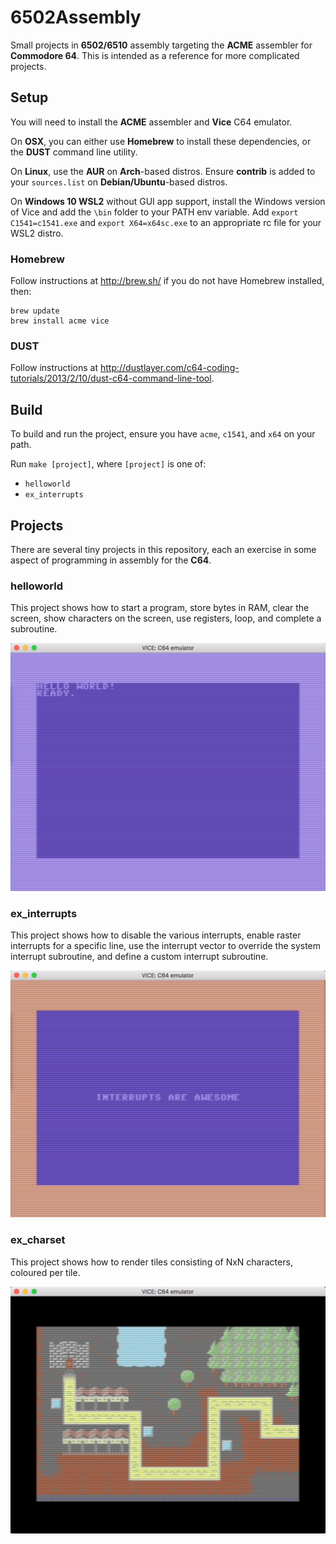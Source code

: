 # 6502Assembly
Small projects in **6502/6510** assembly targeting the **ACME** assembler 
for **Commodore 64**. 
This is intended as a reference for more complicated projects.

## Setup
You will need to install the **ACME** assembler and **Vice** C64 emulator.

On **OSX**, you can either use **Homebrew** to install these dependencies,
or the **DUST** command line utility.

On **Linux**, use the **AUR** on **Arch**-based distros. Ensure **contrib**
is added to your `sources.list` on **Debian/Ubuntu**-based distros.

On **Windows 10 WSL2** without GUI app support, install the Windows version
of Vice and add the `\bin` folder to your PATH env variable. Add `export 
C1541=c1541.exe` and `export X64=x64sc.exe` to an appropriate rc file for
your WSL2 distro.

### Homebrew
Follow instructions at http://brew.sh/ if you do not have Homebrew installed, 
then:
```
brew update
brew install acme vice
```

### DUST
Follow instructions at 
http://dustlayer.com/c64-coding-tutorials/2013/2/10/dust-c64-command-line-tool.

## Build
To build and run the project, ensure you have `acme`, `c1541`, and `x64` on 
your path.

Run `make [project]`, where `[project]` is one of:
- `helloworld`
- `ex_interrupts`

## Projects
There are several tiny projects in this repository, each an exercise in some 
aspect of programming in assembly for the **C64**.

### helloworld
This project shows how to start a program, store bytes in RAM, clear the 
screen, show characters on the screen, use registers, loop, and complete a 
subroutine.

![helloworld](./readme/helloworld.png)

### ex_interrupts
This project shows how to disable the various interrupts, enable raster 
interrupts for a specific line, use the interrupt vector to override the 
system interrupt subroutine, and define a custom interrupt subroutine.

![ex_interrupts](./readme/ex_interrupts.png)

### ex_charset
This project shows how to render tiles consisting of NxN characters, coloured 
per tile.

![ex_charset](./readme/ex_charset.png)

